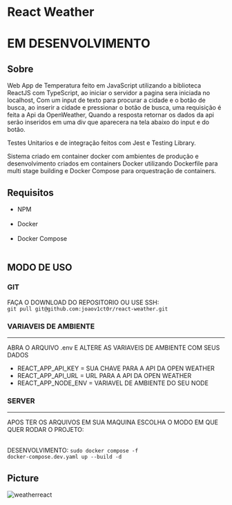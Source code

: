 # React Weather

<h1>EM DESENVOLVIMENTO</h1>

<h2>Sobre</h2>

<p>Web App de Temperatura feito em JavaScript utilizando a biblioteca ReactJS com TypeScript, ao iniciar o servidor a pagina sera iniciada no localhost, Com um input de texto para procurar a cidade e o botão de busca, ao inserir a cidade e pressionar o botão de busca, uma requisição é feita a Api da OpenWeather, Quando a resposta retornar os dados da api serão inseridos em uma div que aparecera na tela abaixo do input e do botão.</p>

<p>Testes Unitarios e de integração feitos com Jest e Testing Library.</p>

<p>Sistema criado em container docker com ambientes de produção e desenvolvimento criados em containers Docker utilizando Dockerfile para multi stage building e Docker Compose para orquestração de containers.</p>

<h2>Requisitos</h2>

<ul>
  <li>NPM</li>
  <br>
  <li>Docker</li>
  <br>
  <li>Docker Compose</li>
  <br>
</ul>

<h2>MODO DE USO</h2>

<h3>GIT</h3>

<p>FAÇA O DOWNLOAD DO REPOSITORIO OU USE SSH:<br><code>git pull git@github.com:joaov1ct0r/react-weather.git</code></p>

<h3>VARIAVEIS DE AMBIENTE</h3>
<hr>

<p>ABRA O ARQUIVO .env E ALTERE AS VARIAVEIS DE AMBIENTE COM SEUS DADOS</p>

<ul>
  <li>REACT_APP_API_KEY = SUA CHAVE PARA A API DA OPEN WEATHER</li>
  <li>REACT_APP_API_URL = URL PARA A API DA OPEN WEATHER</li>
  <li>REACT_APP_NODE_ENV = VARIAVEL DE AMBIENTE DO SEU NODE</li>
</ul>

<h3>SERVER</h3>
<hr>

<p>APOS TER OS ARQUIVOS EM SUA MAQUINA ESCOLHA O MODO EM QUE QUER RODAR O PROJETO:

<br>DESENVOLVIMENTO: <code>sudo docker compose -f docker-compose.dev.yaml up --build -d</code>

</p>

<h2>Picture</h2>

![weatherreact](https://user-images.githubusercontent.com/79015823/151046336-177768e0-537b-4a37-88a6-c93655e8df80.jpg)
